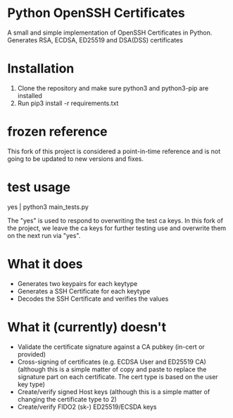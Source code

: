 # Python OpenSSH Certificates
A small and simple implementation of OpenSSH Certificates in Python. Generates RSA, ECDSA, ED25519 and DSA(DSS) certificates

# Installation
1. Clone the repository and make sure python3 and python3-pip are installed
2. Run pip3 install -r requirements.txt

# frozen reference 
This fork of this project is considered a point-in-time reference and is not going to be updated to new versions and fixes.

# test usage
yes | python3 main_tests.py

The "yes" is used to respond to overwriting the test ca keys. In this fork of the project, we leave the ca keys for further testing use and overwrite them on the next run via "yes".

# What it does
- Generates two keypairs for each keytype
- Generates a SSH Certificate for each keytype
- Decodes the SSH Certificate and verifies the values

# What it (currently) doesn't
- Validate the certificate signature against a CA pubkey (in-cert or provided)
- Cross-signing of certificates (e.g. ECDSA User and ED25519 CA) (although this is a simple matter of copy and paste to replace the signature part on each certificate. The cert type is based on the user key type)
- Create/verify signed Host keys (although this is a simple matter of changing the certificate type to 2)
- Create/verify FIDO2 (sk-) ED25519/ECSDA keys
